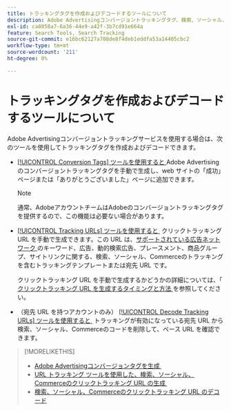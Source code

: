 ```yaml
---
title: トラッキングタグを作成およびデコードするツールについて
description: Adobe Advertisingコンバージョントラッキングタグ、検索、ソーシャル、Commerceのクリックトラッキングタグを作成するツール、および既存のクリックトラッキングタグをデコードする方法について説明します。
exl-id: ca8058a7-6a36-44e9-a42f-3b7cd91e664a
feature: Search Tools, Search Tracking
source-git-commit: e16bc62127a708de8f4deb1eddfa53a14405cbc2
workflow-type: tm+mt
source-wordcount: '211'
ht-degree: 0%

---
```


# トラッキングタグを作成およびデコードするツールについて

Adobe Advertisingコンバージョントラッキングサービスを使用する場合は、次のツールを使用してトラッキングタグを作成およびデコードできます。

* [[!UICONTROL Conversion Tags] ツールを使用すると &#x200B;](conversion-tag-generate.md)Adobe Advertisingのコンバージョントラッキングタグを手動で生成し、web サイトの「成功」ページまたは「ありがとうございました」ページに追加できます。

  >[!NOTE]
  >
  >通常、AdobeアカウントチームはAdobeのコンバージョントラッキングタグを提供するので、この機能は必要ない場合があります。

* [[!UICONTROL Tracking URLs] ツールを使用すると &#x200B;](click-tracking-url-generate.md) クリックトラッキング URL を手動で生成できます。この URL は、[&#x200B; サポートされている広告ネットワーク &#x200B;](/help/search-social-commerce/introduction/supported-inventory.md) のキーワード、広告、動的検索広告、プレースメント、商品グループ、サイトリンクに関する、検索、ソーシャル、Commerceのトラッキングを含むトラッキングテンプレートまたは宛先 URL です。

  クリックトラッキング URL を手動で生成するかどうかの詳細については、「[&#x200B; クリックトラッキング URL を生成するタイミングと方法 &#x200B;](/help/search-social-commerce/tracking/click-tracking-ways-to-generate.md) を参照してください。

* （宛先 URL を持つアカウントのみ） [[!UICONTROL Decode Tracking URLs] ツールを使用すると &#x200B;](click-tracking-url-decode.md) トラッキングが有効になっている宛先 URL から検索、ソーシャル、Commerceのコードを削除して、ベース URL を確認できます。

>[!MORELIKETHIS]
>
>* [Adobe Advertisingコンバージョンタグを生成 &#x200B;](conversion-tag-generate.md)
>* [URL トラッキング ツールを使用した、検索、ソーシャル、Commerceのクリックトラッキング URL の生成 &#x200B;](click-tracking-url-generate.md)
>* [&#x200B; 検索、ソーシャル、Commerceのクリックトラッキング URL のデコード &#x200B;](click-tracking-url-decode.md)
